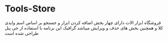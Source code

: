# Tools-Store
فروشگاه ابزار الات دارای چهار بخش اضافه کردن ابزار و جستجو بر اساس اسم وایدی کلا و همچنین بخش های حذف و ویرایش میباشد 
گرافیک این برنامه با استفاده از جی پنل طراحی شده است
